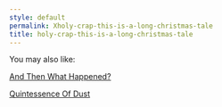 ```yaml
---
style: default
permalink: Xholy-crap-this-is-a-long-christmas-tale
title: holy-crap-this-is-a-long-christmas-tale
---
```

You may also like:

[And Then What Happened?](http://scp-wiki.net/and-then-what-happened)

[Quintessence Of Dust](http://scp-wiki.net/quintessence-of-dust)
